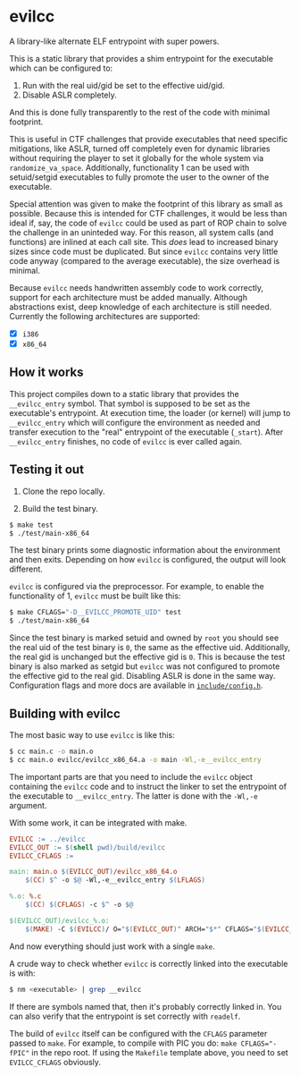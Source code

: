 # evilcc

A library-like alternate ELF entrypoint with super powers.

This is a static library that provides a shim entrypoint for the executable
which can be configured to:

1. Run with the real uid/gid be set to the effective uid/gid.
2. Disable ASLR completely.

And this is done fully transparently to the rest of the code with minimal
footprint.

This is useful in CTF challenges that provide executables that need specific
mitigations, like ASLR, turned off completely even for dynamic libraries
without requiring the player to set it globally for the whole system via
`randomize_va_space`. Additionally, functionality 1 can be used with
setuid/setgid executables to fully promote the user to the owner of the
executable.

Special attention was given to make the footprint of this library as small as
possible. Because this is intended for CTF challenges, it would be less than
ideal if, say, the code of `evilcc` could be used as part of ROP chain to solve
the challenge in an uninteded way. For this reason, all system calls (and
functions) are inlined at each call site. This _does_ lead to increased binary
sizes since code must be duplicated. But since `evilcc` contains very little
code anyway (compared to the average executable), the size overhead is minimal.

Because `evilcc` needs handwritten assembly code to work correctly, support for
each architecture must be added manually. Although abstractions exist, deep
knowledge of each architecture is still needed. Currently the following
architectures are supported:

* [x] `i386`
* [x] `x86_64`

## How it works

This project compiles down to a static library that provides the
`__evilcc_entry` symbol. That symbol is supposed to be set as the executable's
entrypoint. At execution time, the loader (or kernel) will jump to
`__evilcc_entry` which will configure the environment as needed and transfer
execution to the "real" entrypoint of the executable (`_start`). After
`__evilcc_entry` finishes, no code of `evilcc` is ever called again.

## Testing it out

1. Clone the repo locally.

2. Build the test binary.

```bash
$ make test
$ ./test/main-x86_64
```

The test binary prints some diagnostic information about the environment and
then exits. Depending on how `evilcc` is configured, the output will look
different.

`evilcc` is configured via the preprocessor. For example, to enable the
functionality of 1, `evilcc` must be built like this:

```bash
$ make CFLAGS="-D__EVILCC_PROMOTE_UID" test
$ ./test/main-x86_64
```

Since the test binary is marked setuid and owned by `root` you should see the
real uid of the test binary is `0`, the same as the effective uid. Additionally,
the real gid is unchanged but the effective gid is `0`. This is because the test
binary is also marked as setgid but `evilcc` was not configured to promote the
effective gid to the real gid. Disabling ASLR is done in the same way.
Configuration flags and more docs are available in
[`include/config.h`](./include/config.h).

## Building with evilcc

The most basic way to use `evilcc` is like this:

```bash
$ cc main.c -o main.o
$ cc main.o evilcc/evilcc_x86_64.a -o main -Wl,-e__evilcc_entry
```

The important parts are that you need to include the `evilcc` object containing
the `evilcc` code and to instruct the linker to set the entrypoint of the
executable to `__evilcc_entry`. The latter is done with the `-Wl,-e` argument.

With some work, it can be integrated with make.

```Makefile
EVILCC := ../evilcc
EVILCC_OUT := $(shell pwd)/build/evilcc
EVILCC_CFLAGS :=

main: main.o $(EVILCC_OUT)/evilcc_x86_64.o
	$(CC) $^ -o $@ -Wl,-e__evilcc_entry $(LFLAGS)

%.o: %.c
	$(CC) $(CFLAGS) -c $^ -o $@

$(EVILCC_OUT)/evilcc_%.o:
	$(MAKE) -C $(EVILCC)/ O="$(EVILCC_OUT)" ARCH="$*" CFLAGS="$(EVILCC_CFLAGS)" build
```

And now everything should just work with a single `make`.

A crude way to check whether `evilcc` is correctly linked into the executable is
with:

```bash
$ nm <executable> | grep __evilcc
```

If there are symbols named that, then it's probably correctly linked in. You can
also verify that the entrypoint is set correctly with `readelf`.

The build of `evilcc` itself can be configured with the `CFLAGS` parameter
passed to `make`. For example, to compile with PIC you do: `make CFLAGS="-fPIC"`
in the repo root. If using the `Makefile` template above, you need to set
`EVILCC_CFLAGS` obviously.
